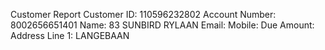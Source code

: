 Customer Report
Customer ID: 110596232802
Account Number: 8002656651401
Name: 83 SUNBIRD RYLAAN 
Email: 
Mobile: 
Due Amount: 
Address Line 1: LANGEBAAN
